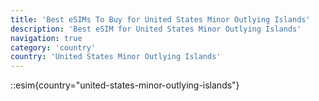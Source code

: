 ```yaml
---
title: 'Best eSIMs To Buy for United States Minor Outlying Islands'
description: 'Best eSIM for United States Minor Outlying Islands'
navigation: true
category: 'country'
country: 'United States Minor Outlying Islands'
---
```


::esim{country="united-states-minor-outlying-islands"}
